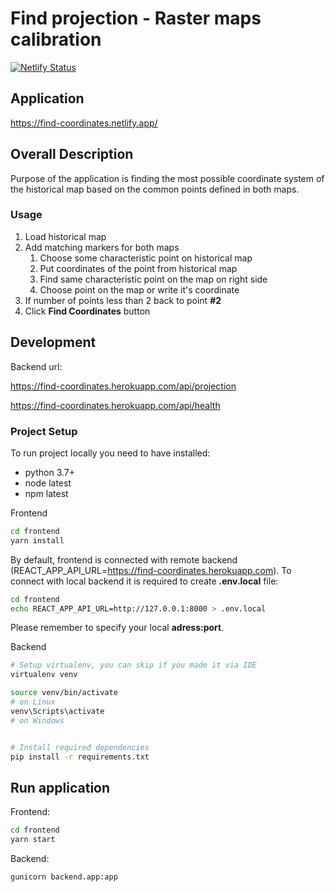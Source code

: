 # Find projection - Raster maps calibration

[![Netlify Status](https://api.netlify.com/api/v1/badges/2ae6c796-91bb-4dc9-b9d5-1deffd91b155/deploy-status)](https://app.netlify.com/sites/find-coordinates/deploys)

## Application

https://find-coordinates.netlify.app/

## Overall Description

Purpose of the application is finding the most possible coordinate system of the historical map based on the common
points defined in both maps.

### Usage

1. Load historical map
2. Add matching markers for both maps
   1. Choose some characteristic point on historical map
   1. Put coordinates of the point from historical map
   1. Find same characteristic point on the map on right side
   1. Choose point on the map or write it's coordinate
1. If number of points less than 2 back to point **#2**
1. Click **Find Coordinates** button

## Development

Backend url:

https://find-coordinates.herokuapp.com/api/projection

https://find-coordinates.herokuapp.com/api/health

### Project Setup

To run project locally you need to have installed:

- python 3.7+
- node latest
- npm latest

Frontend

```bash
cd frontend
yarn install
```

By default, frontend is connected with remote backend (REACT_APP_API_URL=https://find-coordinates.herokuapp.com). To
connect with local backend it is required to create **.env.local** file:

```bash
cd frontend
echo REACT_APP_API_URL=http://127.0.0.1:8000 > .env.local
```

Please remember to specify your local **adress:port**.

Backend

```bash
# Setup virtualenv, you can skip if you made it via IDE
virtualenv venv

source venv/bin/activate 
# on Linux
venv\Scripts\activate
# on Windows


# Install required dependencies
pip install -r requirements.txt
```


## Run application

Frontend:

```bash
cd frontend
yarn start
```

Backend:

```python
gunicorn backend.app:app
```
